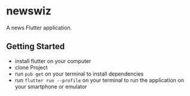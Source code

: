 # newswiz

A news Flutter application.

## Getting Started
 - install flutter on your computer
 - clone Project
 - run `pub get` on your terminal to install dependencies 
 - run `flutter run --profile` on your terminal to run the application on your smartphone or emulator



